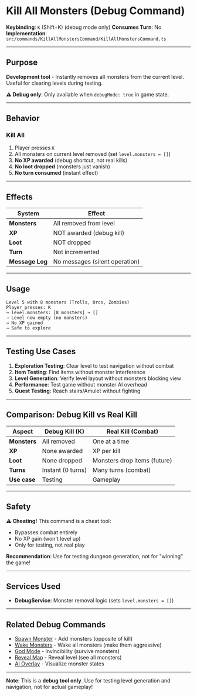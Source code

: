 # Kill All Monsters (Debug Command)

**Keybinding**: `K` (Shift+K) (debug mode only)
**Consumes Turn**: No
**Implementation**: `src/commands/KillAllMonstersCommand/KillAllMonstersCommand.ts`

---

## Purpose

**Development tool** - Instantly removes all monsters from the current level. Useful for clearing levels during testing.

**⚠️ Debug only**: Only available when `debugMode: true` in game state.

---

## Behavior

### Kill All
1. Player presses `K`
2. All monsters on current level removed (set `level.monsters = []`)
3. **No XP awarded** (debug shortcut, not real kills)
4. **No loot dropped** (monsters just vanish)
5. **No turn consumed** (instant effect)

---

## Effects

| System | Effect |
|--------|--------|
| **Monsters** | All removed from level |
| **XP** | NOT awarded (debug kill) |
| **Loot** | NOT dropped |
| **Turn** | Not incremented |
| **Message Log** | No messages (silent operation) |

---

## Usage

```
Level 5 with 8 monsters (Trolls, Orcs, Zombies)
Player presses: K
→ level.monsters: [8 monsters] → []
→ Level now empty (no monsters)
→ No XP gained
→ Safe to explore
```

---

## Testing Use Cases

1. **Exploration Testing**: Clear level to test navigation without combat
2. **Item Testing**: Find items without monster interference
3. **Level Generation**: Verify level layout without monsters blocking view
4. **Performance**: Test game without monster AI overhead
5. **Quest Testing**: Reach stairs/Amulet without fighting

---

## Comparison: Debug Kill vs Real Kill

| Aspect | Debug Kill (K) | Real Kill (Combat) |
|--------|----------------|---------------------|
| **Monsters** | All removed | One at a time |
| **XP** | None awarded | XP per kill |
| **Loot** | None dropped | Monsters drop items (future) |
| **Turns** | Instant (0 turns) | Many turns (combat) |
| **Use case** | Testing | Gameplay |

---

## Safety

**⚠️ Cheating!** This command is a cheat tool:
- Bypasses combat entirely
- No XP gain (won't level up)
- Only for testing, not real play

**Recommendation**: Use for testing dungeon generation, not for "winning" the game!

---

## Services Used

- **DebugService**: Monster removal logic (sets `level.monsters = []`)

---

## Related Debug Commands

- [Spawn Monster](./debug-spawn.md) - Add monsters (opposite of kill)
- [Wake Monsters](./debug-wake.md) - Wake all monsters (make them aggressive)
- [God Mode](./debug-godmode.md) - Invincibility (survive monsters)
- [Reveal Map](./debug-reveal.md) - Reveal level (see all monsters)
- [AI Overlay](./debug-ai.md) - Visualize monster states

---

**Note**: This is a **debug tool only**. Use for testing level generation and navigation, not for actual gameplay!

